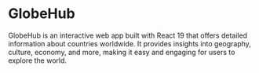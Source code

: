 # GlobeHub
GlobeHub is an interactive web app built with React 19 that offers detailed information about countries worldwide. It provides insights into geography, culture, economy, and more, making it easy and engaging for users to explore the world.
